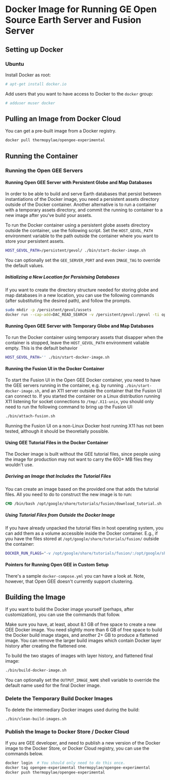 # Docker Image for Running GE Open Source Earth Server and Fusion Server

## Setting up Docker

### Ubuntu

Install Docker as root:

```BASH
# apt-get install docker.io
```

Add users that you want to have access to Docker to the `docker` group:

```BASH
# adduser muser docker
```


## Pulling an Image from Docker Cloud

You can get a pre-built image from a Docker registry.

```BASH
docker pull thermopylae/opengee-experimental
```


## Running the Container

### Running the Open GEE Servers

#### Running Open GEE Server with Persistent Globe and Map Databases

In order to be able to build and serve Earth databases that persist between 
instantiations of the Docker image, you need a persistent assets directory 
outside of the Docker container.  Another alternative is to run a container
with a temporary assets directory, and commit the running to container to a
new image after you've build your assets.

To run the Docker container using a persistent globe assets directory outside 
the container, use the following script.  Set the `HOST_GEVOL_PATH`
environment variable to the path outside the container where you want to store
your persistent assets.

```BASH
HOST_GEVOL_PATH=/persistent/gevol/ ./bin/start-docker-image.sh
```

You can optionally set the `GEE_SERVER_PORT` and even  `IMAGE_TAG` to override
the default values.


##### Initializing a New Location for Persistsing Databases

If you want to create the directory structure needed for storing globe and map
databases in a new location, you can use the following commands (after
substituting the desired path), and follow the prompts.

```BASH
sudo mkdir -p /persistent/gevol/assets
docker run --cap-add=DAC_READ_SEARCH -v /persistent/gevol:/gevol -ti opengee-experimental /opt/google/bin/geconfigureassetroot --new --assetroot /gevol/assets
```


#### Running Open GEE Server with Temporary Globe and Map Databases

To run the Docker container using temporary assets that disapper when the 
container is stopped, leave the `HOST_GEVOL_PATH` environment valiable empty.
This is the default behavior

```BASH
HOST_GEVOL_PATH='' ./bin/start-docker-image.sh
```


#### Running the Fusion UI in the Docker Container

To start the Fusion UI in the Open GEE Docker container, you need to have
the GEE servers running in the container, e.g. by running
`./bin/start-docker-image.sh`, and an X11 server outside the container that
the Fusion UI can connect to.  If you started the container on a Linux 
distribution running X11 listening for socket connections to `/tmp/.X11-unix`,
you should only need to run the following command to bring up the Fusion UI:

```BASH
./bin/attach-fusion.sh
```

Running the Fusion UI on a non-Linux Docker host running X11 has not been
tested, although it should be theoretially possible.


#### Using GEE Tutorial Files in the Docker Container

The Docker image is built without the GEE tutorial files, since people using
the image for production may not want to carry the 600+ MB files they wouldn't
use.

##### Deriving an Image that Includes the Tutorial Files

You can create an image based on the provided one that adds the tutorial
files. All you need to do to construct the new image is to run:

```Dockerfile
CMD /bin/bash /opt/google/share/tutorials/fusion/download_tutorial.sh
```


##### Using Tutorial Files from Outside the Docker Image

If you have already unpacked the tutorial files in host operating system, you
can add them as a volume accessible inside the Docker container.  E.g., if you
have the files stored at `/opt/google/share/tutorials/fusion/` outside the
container:

```BASH
DOCKER_RUN_FLAGS="-v /opt/google/share/tutorials/fusion/:/opt/google/share/tutorials/fusion/" ./bin/start-docker-image.sh
```


#### Pointers for Running Open GEE in Custom Setup

There's a sample `docker-compose.yml` you can have a look at.  Note, however,
that Open GEE doesn't currently support clustering.


## Building the Image

If you want to build the Docker image yourself (perhaps, after customization),
you can use the commands that follow.

Make sure you have, at least, about 8.1 GB of free space to create a new GEE 
Docker image.  You need slightly more than 6 GB of free space to build
the Docker build image stages, and another 2+ GB to produce a flattened
image.  You can remove the larger build images which contain Docker layer
history after creating the flattened one.

To build the two stages of images with layer history, and flattened final
image:

```BASH
./bin/build-docker-image.sh
```

You can optionally set the `OUTPUT_IMAGE_NAME` shell variable to override the
default name used for the final Docker image.


### Delete the Temporary Build Docker Images

To delete the intermediary Docker images used during the build:

```BASH
./bin/clean-build-images.sh
```


### Publish the Image to Docker Store / Docker Cloud

If you are GEE developer, and need to publish a new version of the Docker 
image to the Docker Store, or Docker Cloud registry, you can use the commands 
below.

```BASH
docker login  # You should only need to do this once.
docker tag opengee-experimental thermopylae/opengee-experimental
docker push thermopylae/opengee-experimental
```
